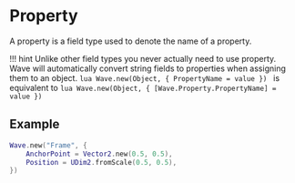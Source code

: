 # Property

A property is a field type used to denote the name of a property.

!!! hint
	Unlike other field types you never actually need to use property. Wave will automatically convert string fields to properties when assigning them to an object.
	```lua
	Wave.new(Object, {
		PropertyName = value
	})
	```
	is equivalent to
	```lua
	Wave.new(Object, {
		[Wave.Property.PropertyName] = value
	})
	```

## Example

```lua
Wave.new("Frame", {
	AnchorPoint = Vector2.new(0.5, 0.5),
	Position = UDim2.fromScale(0.5, 0.5),
})
```